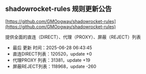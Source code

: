 ## shadowrocket-rules 规则更新公告

[https://github.com/GMOogway/shadowrocket-rules](https://github.com/GMOogway/shadowrocket-rules)

提供全面的直连（DIRECT）、代理（PROXY）、屏蔽（REJECT）列表
- 最后 更新 时间：2025-06-28 06:43:45
- 直连DIRECT列表：120520，update +0
- 代理PROXY 列表：31381，update +19
- 屏蔽REJECT列表：118968，update -260